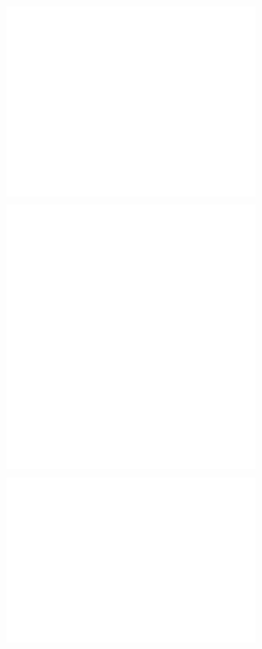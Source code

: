 ![Metrics](/github-metrics.svg)

![](/metrics.plugin.languages.indepth.svg)

![Anilist Metrics](/metrics.plugin.anilist.manga.svg)
